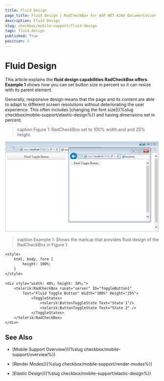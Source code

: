 ```yaml
---
title: Fluid Design
page_title: Fluid Design | RadCheckBox for ASP.NET AJAX Documentation
description: Fluid Design
slug: checkbox/mobile-support/fluid-design
tags: fluid,design
published: True
position: 2
---
```


# Fluid Design

This article explains the **fluid design capabilities RadCheckBox offers**. **Example 1** shows how you can set button size in percent so it can resize with its parent element.

Generally, responsive design means that the page and its content are able to adapt to different screen resolutions without deteriorating the user experience. This often includes [changing the font size]({%slug checkbox/mobile-support/elastic-design%}) and having dimensions set in percent.

>caption Figure 1: RadCheckBox set to 100% width and and 25% height.

![checkbox-fluid-design](images/checkbox-fluid-design.png)

>caption Example 1: Shows the markup that provides fluid design of the RadCheckBox in Figure 1.

````ASP.NET
<style>
    html, body, form {
        height: 100%;
    }
</style>

<div style="width: 40%; height: 30%;">
    <telerik:RadCheckBox runat="server" ID="ToggleButton1"
        Text="Fluid Toggle Button" Width="100%" Height="25%">
			<ToggleStates>
				<telerik:ButtonToggleState Text="State 1"/>
				<telerik:ButtonToggleState Text="State 2" /> 
			</ToggleStates>
    </telerik:RadCheckBox>
</div>
````

## See Also

 * [Mobile Support Overview]({%slug checkbox/mobile-support/overview%})

 * [Render Modes]({%slug checkbox/mobile-support/render-modes%})

 * [Elastic Design]({%slug checkbox/mobile-support/elastic-design%})

